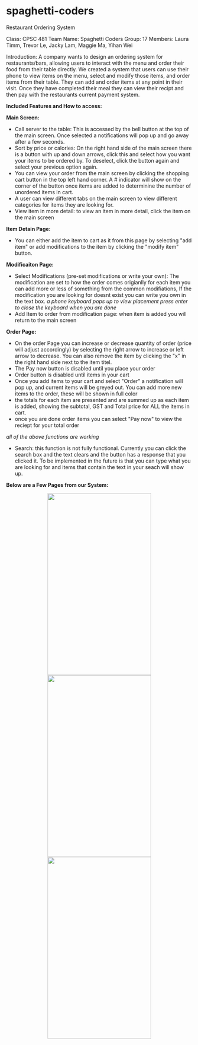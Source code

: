 # spaghetti-coders
Restaurant Ordering System

Class: CPSC 481
Team Name: Spaghetti Coders
Group: 17 
Members: Laura Timm, Trevor Le, Jacky Lam, Maggie Ma, Yihan Wei

Introduction: A company wants to design an ordering system for restaurants/bars, allowing users to interact with the menu and order their food from their table directly. We created a system that users can use their phone to view items on the menu, select and modify those items, and order items from their table. They can add and order items at any point in their visit. Once they have completed their meal they can view their recipt and then pay with the restaurants current payment system.

__Included Features and How to access:__

__Main Screen:__

* Call server to the table: This is accessed by the bell button at the top of the main screen. Once selected a notifications will pop up and go away after a few seconds.
* Sort by price or calories: On the right hand side of the main screen there is a button with up and down arrows, click this and select how you want your items to be ordered  by. To deselect, click the button again and select your previous option again. 
* You can view your order from the main screen by clicking the shopping cart button in the top left hand corner. A # indicator will show on the corner of the button once items are added to determinine the number of unordered items in cart.
* A user can view different tabs on the main screen to view different categories for items they are looking for.
* View item in more detail: to view an item in more detail, click the item on the main screen 

__Item Detain Page:__
   * You can either add the item to cart as it from this page by selecting "add item" or add modifications to the item by clicking the "modify item" button.

__Modificaiton Page:__
   * Select Modifications (pre-set modifications or write your own): The modification are set to how the order comes origianlly for each item you can add more or less of something from the common modifiations, If the modification you are looking for doesnt exist you can write you own in the text box. *a phone keyboard pops up to view placement press enter to close the keyboard when you are done*
   * Add Item to order from modification page: when item is added you will return to the main screen

__Order Page:__
* On the order Page you can increase or decrease quantity of order (price will adjust accordingly) by selecting the right arrow to increase or left arrow to decrease. You can also remove the item by clicking the "x" in the right hand side next to the item titel.
* The Pay now button is disabled until you place your order
* Order button is disabled until items in your cart
* Once you add items to your cart and select "Order" a notification will pop up, and current items will be greyed out. You can add more new items to the order, these will be shown in full color  
* the totals for each item are presented and are summed up as each item is added, showing the subtotal, GST and Total price for ALL the items in cart.
* once you are done order items you can select "Pay now" to view the reciept for your total order

*all of the above functions are working* 

* Search: this function is not fully functional. Currently you can click the search box and the text clears and the button has a response that you clicked it. To be implemented in the future is that you can type what you are looking for and items that contain the text in your seach will show up. 

__Below are a Few Pages from our System:__
<p align="center">
  <img src= "https://github.com/trvrle/spaghetti-coders/blob/main/2021-12-05%2015_20_03-.png" width="280" height="490"> <img src= "https://github.com/trvrle/spaghetti-coders/blob/main/Modify.png" width="280" height="490"> <img src= "https://github.com/trvrle/spaghetti-coders/blob/main/OrderPage.png" width="280" height="490"></p>

